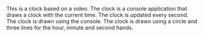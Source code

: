 This is a clock based on a video.
The clock is a console application that draws a clock with the current time.
The clock is updated every second.
The clock is drawn using the console.
The clock is drawn using a circle and three lines for the hour, minute and second hands.
